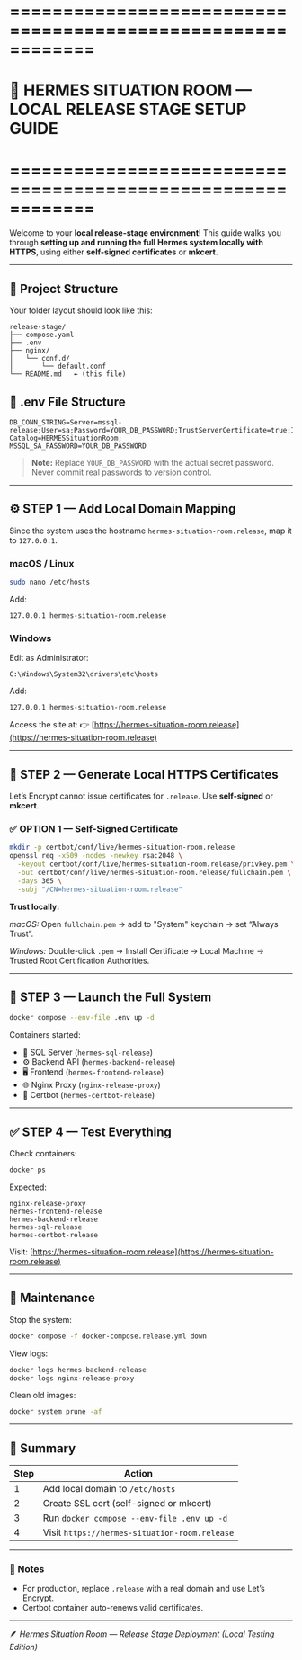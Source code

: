 # ============================================================
# 🧭 HERMES SITUATION ROOM — LOCAL RELEASE STAGE SETUP GUIDE
# ============================================================

Welcome to your **local release-stage environment**! This guide walks you through **setting up and running the full Hermes system locally with HTTPS**, using either **self-signed certificates** or **mkcert**.

---

## 📁 Project Structure

Your folder layout should look like this:

```
release-stage/
├── compose.yaml
├── .env
├── nginx/
│   └── conf.d/
│       └── default.conf
└── README.md   ← (this file)
```

## 📁 .env File Structure

```env
DB_CONN_STRING=Server=mssql-release;User=sa;Password=YOUR_DB_PASSWORD;TrustServerCertificate=true;Initial Catalog=HERMESSituationRoom;
MSSQL_SA_PASSWORD=YOUR_DB_PASSWORD
```

> **Note:** Replace `YOUR_DB_PASSWORD` with the actual secret password. Never commit real passwords to version control.

---

## ⚙️ STEP 1 — Add Local Domain Mapping

Since the system uses the hostname `hermes-situation-room.release`, map it to `127.0.0.1`.

### macOS / Linux

```bash
sudo nano /etc/hosts
```

Add:
```
127.0.0.1 hermes-situation-room.release
```

### Windows

Edit as Administrator:
```
C:\Windows\System32\drivers\etc\hosts
```

Add:
```
127.0.0.1 hermes-situation-room.release
```

Access the site at:
👉 [https://hermes-situation-room.release](https://hermes-situation-room.release)

---

## 🔐 STEP 2 — Generate Local HTTPS Certificates

Let’s Encrypt cannot issue certificates for `.release`. Use **self-signed** or **mkcert**.

### ✅ OPTION 1 — Self-Signed Certificate

```bash
mkdir -p certbot/conf/live/hermes-situation-room.release
openssl req -x509 -nodes -newkey rsa:2048 \
  -keyout certbot/conf/live/hermes-situation-room.release/privkey.pem \
  -out certbot/conf/live/hermes-situation-room.release/fullchain.pem \
  -days 365 \
  -subj "/CN=hermes-situation-room.release"
```

**Trust locally:**

*macOS:* Open `fullchain.pem` → add to "System" keychain → set “Always Trust”.

*Windows:* Double-click `.pem` → Install Certificate → Local Machine → Trusted Root Certification Authorities.

---

## 🚀 STEP 3 — Launch the Full System

```bash
docker compose --env-file .env up -d
```

Containers started:
* 🧱 SQL Server (`hermes-sql-release`)
* ⚙️ Backend API (`hermes-backend-release`)
* 🖥️ Frontend (`hermes-frontend-release`)
* 🌐 Nginx Proxy (`nginx-release-proxy`)
* 🔁 Certbot (`hermes-certbot-release`)

---

## ✅ STEP 4 — Test Everything

Check containers:
```bash
docker ps
```
Expected:
```
nginx-release-proxy
hermes-frontend-release
hermes-backend-release
hermes-sql-release
hermes-certbot-release
```

Visit:
[https://hermes-situation-room.release](https://hermes-situation-room.release)

---

## 🔄 Maintenance

Stop the system:
```bash
docker compose -f docker-compose.release.yml down
```

View logs:
```bash
docker logs hermes-backend-release
docker logs nginx-release-proxy
```

Clean old images:
```bash
docker system prune -af
```

---

## 🧩 Summary

| Step | Action                                         |
| ---- | ---------------------------------------------- |
| 1    | Add local domain to `/etc/hosts`               |
| 2    | Create SSL cert (self-signed or mkcert)       |
| 3    | Run `docker compose --env-file .env up -d`    |
| 4    | Visit `https://hermes-situation-room.release` |

---

### 🧠 Notes

* For production, replace `.release` with a real domain and use Let’s Encrypt.
* Certbot container auto-renews valid certificates.

---

🪶 *Hermes Situation Room — Release Stage Deployment (Local Testing Edition)*

